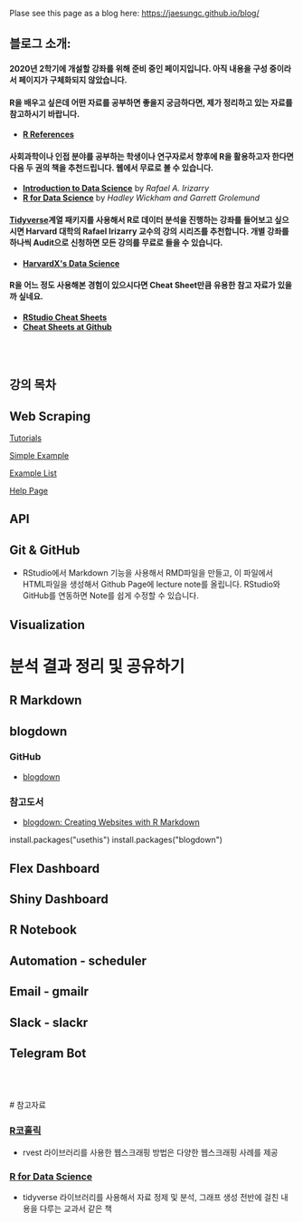 Plase see this page as a blog here: https://jaesungc.github.io/blog/

## 블로그 소개:

#### 2020년 2학기에 개설할 강좌를 위해 준비 중인 페이지입니다. 아직 내용을 구성 중이라서 페이지가 구체화되지 않았습니다.

#### R을 배우고 싶은데 어떤 자료를 공부하면 좋을지 궁금하다면, 제가 정리하고 있는 자료를 참고하시기 바랍니다.

- [**R References**](https://sites.google.com/view/jaesung/r/references)

#### 사회과학이나 인접 분야를 공부하는 학생이나 연구자로서 향후에 R을 활용하고자 한다면 다음 두 권의 책을 추천드립니다. 웹에서 무료로 볼 수 있습니다.

- [**Introduction to Data Science**](https://rafalab.github.io/dsbook/) by *Rafael A. Irizarry*
- [**R for Data Science**](https://r4ds.had.co.nz/) by *Hadley Wickham and Garrett Grolemund*

#### [**Tidyverse**](https://www.tidyverse.org/)계열 패키지를 사용해서 R로 데이터 분석을 진행하는 강좌를 들어보고 싶으시면 Harvard 대학의 Rafael Irizarry 교수의 강의 시리즈를 추천합니다. 개별 강좌를 하나씩 Audit으로 신청하면 모든 강의를 무료로 들을 수 있습니다. 

- [**HarvardX's Data Science**](https://sites.google.com/view/jaesung/r/harvard-r-series)
         
#### R을 어느 정도 사용해본 경험이 있으시다면 Cheat Sheet만큼 유용한 참고 자료가 있을까 싶네요.
- [**RStudio Cheat Sheets**](https://rstudio.com/resources/cheatsheets/)
- [**Cheat Sheets at Github**](https://github.com/rstudio/cheatsheets)


<br>
<br>

## 강의 목차

## Web Scraping

<a href="docs/index.html">Tutorials</a>

<a href="docs/index2.html">Simple Example</a>

<a href="docs/index3.html">Example List</a>

<a href="help.html">Help Page</a>

## API

## Git & GitHub
- RStudio에서 Markdown 기능을 사용해서 RMD파일을 만들고, 이 파일에서 HTML파일을 생성해서 Github Page에 lecture note를 올립니다. RStudio와 GitHub를 연동하면 Note를 쉽게 수정할 수 있습니다.

## Visualization 



# 분석 결과 정리 및 공유하기

## R Markdown

## blogdown
### GitHub
- <a href="https://github.com/rstudio/blogdown">blogdown</a>

### 참고도서
- <a href="https://bookdown.org/yihui/blogdown/">blogdown: Creating Websites with R Markdown</a>

install.packages("usethis")
install.packages("blogdown")

## Flex Dashboard
## Shiny Dashboard

## R Notebook

## Automation - scheduler

## Email - gmailr
## Slack - slackr
## Telegram Bot
<br>
<br>
<br>
# 참고자료

### <a href="https://www.youtube.com/channel/UCcYkqQNlfvEGCRpofdmVqSg/videos">R코홀릭</a>
- rvest 라이브러리를 사용한 웹스크래핑 방법은 다양한 웹스크래핑 사례를 제공

### <a href="https://r4ds.had.co.nz/">R for Data Science</a>
- tidyverse 라이브러리를 사용해서 자료 정제 및 분석, 그래프 생성 전반에 걸친 내용을 다루는 교과서 같은 책
